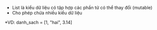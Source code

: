 - List là kiểu dữ liệu có tập hợp các phần tử có thể thay đổi (mutable)
- Cho phép chứa nhiều kiểu dữ liệu

*VD:
    danh_sach = [1, "hai", 3.14]